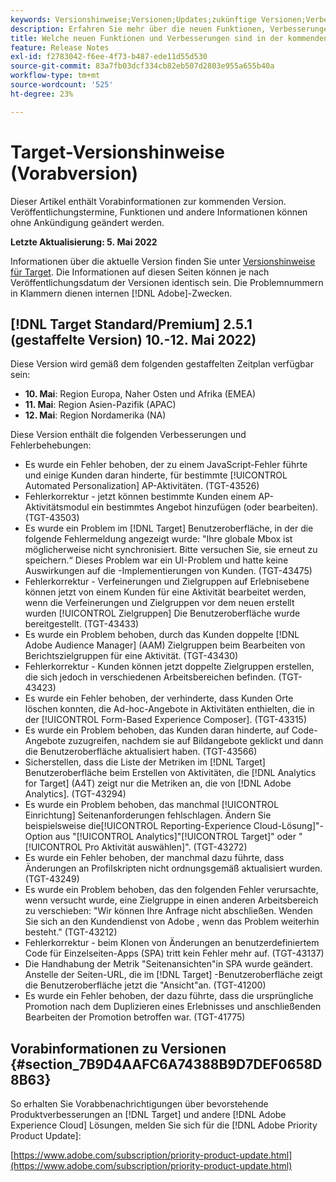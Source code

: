 ```yaml
---
keywords: Versionshinweise;Versionen;Updates;zukünftige Versionen;Verbesserungen;neue Funktionen;Fehlerbehebungen;Updates;Vorabversion
description: Erfahren Sie mehr über die neuen Funktionen, Verbesserungen und Fehlerbehebungen in der kommenden Version von Adobe Target sowie in den zugehörigen SDKs, APIs und JavaScript-Bibliotheken.
title: Welche neuen Funktionen und Verbesserungen sind in der kommenden Version enthalten?
feature: Release Notes
exl-id: f2783042-f6ee-4f73-b487-ede11d55d530
source-git-commit: 83a7fb03dcf334cb82eb507d2803e955a655b40a
workflow-type: tm+mt
source-wordcount: '525'
ht-degree: 23%

---
```


# Target-Versionshinweise (Vorabversion)

Dieser Artikel enthält Vorabinformationen zur kommenden Version. Veröffentlichungstermine, Funktionen und andere Informationen können ohne Ankündigung geändert werden.

**Letzte Aktualisierung: 5. Mai 2022**

Informationen über die aktuelle Version finden Sie unter [Versionshinweise für Target](release-notes.md). Die Informationen auf diesen Seiten können je nach Veröffentlichungsdatum der Versionen identisch sein. Die Problemnummern in Klammern dienen internen [!DNL Adobe]-Zwecken.

## [!DNL Target Standard/Premium] 2.5.1 (gestaffelte Version) 10.-12. Mai 2022)

Diese Version wird gemäß dem folgenden gestaffelten Zeitplan verfügbar sein:

* **10. Mai**: Region Europa, Naher Osten und Afrika (EMEA)
* **11. Mai**: Region Asien-Pazifik (APAC)
* **12. Mai**: Region Nordamerika (NA)

Diese Version enthält die folgenden Verbesserungen und Fehlerbehebungen:

* Es wurde ein Fehler behoben, der zu einem JavaScript-Fehler führte und einige Kunden daran hinderte, für bestimmte [!UICONTROL Automated Personalization] AP-Aktivitäten. (TGT-43526)
* Fehlerkorrektur - jetzt können bestimmte Kunden einem AP-Aktivitätsmodul ein bestimmtes Angebot hinzufügen (oder bearbeiten). (TGT-43503)
* Es wurde ein Problem im [!DNL Target] Benutzeroberfläche, in der die folgende Fehlermeldung angezeigt wurde: &quot;Ihre globale Mbox ist möglicherweise nicht synchronisiert. Bitte versuchen Sie, sie erneut zu speichern.“ Dieses Problem war ein UI-Problem und hatte keine Auswirkungen auf die -Implementierungen von Kunden. (TGT-43475)
* Fehlerkorrektur - Verfeinerungen und Zielgruppen auf Erlebnisebene können jetzt von einem Kunden für eine Aktivität bearbeitet werden, wenn die Verfeinerungen und Zielgruppen vor dem neuen erstellt wurden [!UICONTROL Zielgruppen] Die Benutzeroberfläche wurde bereitgestellt. (TGT-43433)
* Es wurde ein Problem behoben, durch das Kunden doppelte [!DNL Adobe Audience Manager] (AAM) Zielgruppen beim Bearbeiten von Berichtszielgruppen für eine Aktivität. (TGT-43430)
* Fehlerkorrektur - Kunden können jetzt doppelte Zielgruppen erstellen, die sich jedoch in verschiedenen Arbeitsbereichen befinden. (TGT-43423)
* Es wurde ein Fehler behoben, der verhinderte, dass Kunden Orte löschen konnten, die Ad-hoc-Angebote in Aktivitäten enthielten, die in der [!UICONTROL Form-Based Experience Composer]. (TGT-43315)
* Es wurde ein Problem behoben, das Kunden daran hinderte, auf Code-Angebote zuzugreifen, nachdem sie auf Bildangebote geklickt und dann die Benutzeroberfläche aktualisiert haben. (TGT-43566)
* Sicherstellen, dass die Liste der Metriken im [!DNL Target] Benutzeroberfläche beim Erstellen von Aktivitäten, die [!DNL Analytics for Target] (A4T) zeigt nur die Metriken an, die von [!DNL Adobe Analytics]. (TGT-43294)
* Es wurde ein Problem behoben, das manchmal [!UICONTROL Einrichtung] Seitenanforderungen fehlschlagen. Ändern Sie beispielsweise die[!UICONTROL Reporting-Experience Cloud-Lösung]&quot;-Option aus &quot;[!UICONTROL Analytics]&quot;[!UICONTROL Target]&quot; oder &quot;[!UICONTROL Pro Aktivität auswählen]&quot;. (TGT-43272)
* Es wurde ein Fehler behoben, der manchmal dazu führte, dass Änderungen an Profilskripten nicht ordnungsgemäß aktualisiert wurden. (TGT-43249)
* Es wurde ein Problem behoben, das den folgenden Fehler verursachte, wenn versucht wurde, eine Zielgruppe in einen anderen Arbeitsbereich zu verschieben: &quot;Wir können Ihre Anfrage nicht abschließen. Wenden Sie sich an den Kundendienst von Adobe , wenn das Problem weiterhin besteht.&quot; (TGT-43212)
* Fehlerkorrektur - beim Klonen von Änderungen an benutzerdefiniertem Code für Einzelseiten-Apps (SPA) tritt kein Fehler mehr auf. (TGT-43137)
* Die Handhabung der Metrik &quot;Seitenansichten&quot;in SPA wurde geändert. Anstelle der Seiten-URL, die im [!DNL Target] -Benutzeroberfläche zeigt die Benutzeroberfläche jetzt die &quot;Ansicht&quot;an. (TGT-41200)
* Es wurde ein Fehler behoben, der dazu führte, dass die ursprüngliche Promotion nach dem Duplizieren eines Erlebnisses und anschließenden Bearbeiten der Promotion betroffen war. (TGT-41775)

## Vorabinformationen zu Versionen {#section_7B9D4AAFC6A74388B9D7DEF0658D8B63}

So erhalten Sie Vorabbenachrichtigungen über bevorstehende Produktverbesserungen an [!DNL Target] und andere [!DNL Adobe Experience Cloud] Lösungen, melden Sie sich für die [!DNL Adobe Priority Product Update]:

[https://www.adobe.com/subscription/priority-product-update.html](https://www.adobe.com/subscription/priority-product-update.html)
